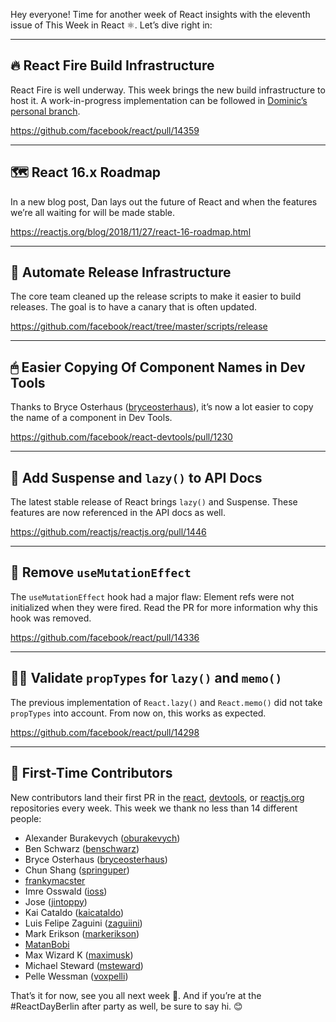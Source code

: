 Hey everyone! Time for another week of React insights with the eleventh issue of This Week in React ⚛️. Let’s dive right in:

---

## 🔥 React Fire Build Infrastructure

React Fire is well underway. This week brings the new build infrastructure to host it. A work-in-progress implementation can be followed in [Dominic’s personal branch](https://github.com/trueadm/react/tree/react-dom-fire).

https://github.com/facebook/react/pull/14359

---

## 🗺 React 16.x Roadmap

In a new blog post, Dan lays out the future of React and when the features we’re all waiting for will be made stable.

https://reactjs.org/blog/2018/11/27/react-16-roadmap.html

---

## 💺 Automate Release Infrastructure

The core team cleaned up the release scripts to make it easier to build releases. The goal is to have a canary that is often updated.

https://github.com/facebook/react/tree/master/scripts/release

---

## 🖱 Easier Copying Of Component Names in Dev Tools

Thanks to Bryce Osterhaus ([bryceosterhaus](https://github.com/bryceosterhaus)), it’s now a lot easier to copy the name of a component in Dev Tools.

https://github.com/facebook/react-devtools/pull/1230

---

## 📝 Add Suspense and `lazy()` to API Docs

The latest stable release of React brings `lazy()` and Suspense. These features are now referenced in the API docs as well.

https://github.com/reactjs/reactjs.org/pull/1446

---

## 👋 Remove `useMutationEffect`

The `useMutationEffect` hook had a major flaw: Element refs were not initialized when they were fired. Read the PR for more information why this hook was removed.

https://github.com/facebook/react/pull/14336

---

## 👩‍🏫 Validate `propTypes` for `lazy()` and `memo()`

The previous implementation of `React.lazy()` and `React.memo()` did not take `propTypes` into account. From now on, this works as expected.

https://github.com/facebook/react/pull/14298

---

## 👏 First-Time Contributors

New contributors land their first PR in the [react](https://github.com/facebook/react), [devtools](https://github.com/facebook/react-devtools), or [reactjs.org](https://github.com/reactjs/reactjs.org) repositories every week. This week we thank no less than 14 different people:

  - Alexander Burakevych ([oburakevych](https://github.com/oburakevych))
  - Ben Schwarz ([benschwarz](https://github.com/benschwarz))
  - Bryce Osterhaus ([bryceosterhaus](https://github.com/bryceosterhaus))
  - Chun Shang ([springuper](https://github.com/springuper))
  - [frankymacster](https://github.com/frankymacster)
  - Imre Osswald ([ioss](https://github.com/ioss))
  - Jose ([jintoppy](https://github.com/jintoppy))
  - Kai Cataldo ([kaicataldo](https://github.com/kaicataldo))
  - Luis Felipe Zaguini ([zaguiini](https://github.com/zaguiini))
  - Mark Erikson ([markerikson](https://github.com/markerikson))
  - [MatanBobi](https://github.com/MatanBobi)
  - Max Wizard K ([maximusk](https://github.com/maximusk))
  - Michael Steward ([msteward](https://github.com/msteward))
  - Pelle Wessman ([voxpelli](https://github.com/voxpelli))

That’s it for now, see you all next week 👋. And if you’re at the #ReactDayBerlin after party as well, be sure to say hi. 😊
